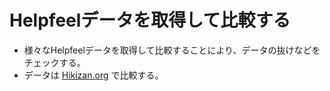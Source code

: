 <h1>Helpfeelデータを取得して比較する</h1>

<ul>
  <li>様々なHelpfeelデータを取得して比較することにより、データの抜けなどをチェックする。</li>
  <li>データは <a href="https://hikizan.org/">Hikizan.org</a> で比較する。</li>
</ul>
